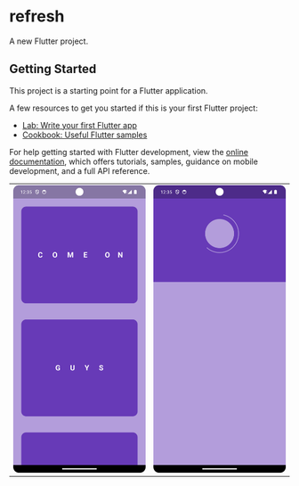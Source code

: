 # refresh

A new Flutter project.

## Getting Started

This project is a starting point for a Flutter application.

A few resources to get you started if this is your first Flutter project:

- [Lab: Write your first Flutter app](https://docs.flutter.dev/get-started/codelab)
- [Cookbook: Useful Flutter samples](https://docs.flutter.dev/cookbook)

For help getting started with Flutter development, view the
[online documentation](https://docs.flutter.dev/), which offers tutorials,
samples, guidance on mobile development, and a full API reference.

<table>
  <tr>
    <td valign="top"><img src="https://github.com/Srujankm12/Refresh-page/blob/main/refresh_pag1.png"/></td>
    <td valign="top"><img src="https://github.com/Srujankm12/Refresh-page/blob/main/refresh_page2.png"/></td>
  </tr>
</table>

